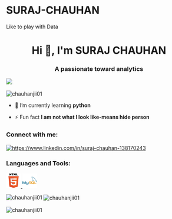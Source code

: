 # SURAJ-CHAUHAN
Like to play with Data
<h1 align="center">Hi 👋, I'm SURAJ CHAUHAN</h1>
<h3 align="center">A passionate toward analytics</h3>

<img src="https://gifdb.com/images/featured/hacker-lj7znezbwb0nuba4.gif">

<p align="left"> <img src="https://komarev.com/ghpvc/?username=chauhanjii01&label=Profile%20views&color=0e75b6&style=flat" alt="chauhanjii01" /> </p>

- 🌱 I’m currently learning **python**

- ⚡ Fun fact **I am not what I look like-means hide person**

<h3 align="left">Connect with me:</h3>
<p align="left">
<a href="https://linkedin.com/in/https://www.linkedin.com/in/suraj-chauhan-138170243" target="blank"><img align="center" src="https://raw.githubusercontent.com/rahuldkjain/github-profile-readme-generator/master/src/images/icons/Social/linked-in-alt.svg" alt="https://www.linkedin.com/in/suraj-chauhan-138170243" height="30" width="40" /></a>
</p>

<h3 align="left">Languages and Tools:</h3>
<p align="left"> <a href="https://www.w3.org/html/" target="_blank" rel="noreferrer"> <img src="https://raw.githubusercontent.com/devicons/devicon/master/icons/html5/html5-original-wordmark.svg" alt="html5" width="40" height="40"/> </a> <a href="https://www.mysql.com/" target="_blank" rel="noreferrer"> <img src="https://raw.githubusercontent.com/devicons/devicon/master/icons/mysql/mysql-original-wordmark.svg" alt="mysql" width="40" height="40"/> </a> </p>

<p><img align="left" src="https://github-readme-stats.vercel.app/api/top-langs?username=chauhanjii01&show_icons=true&locale=en&layout=compact" alt="chauhanjii01" /></p>

<p>&nbsp;<img align="center" src="https://github-readme-stats.vercel.app/api?username=chauhanjii01&show_icons=true&locale=en" alt="chauhanjii01" /></p>

<p><img align="center" src="https://github-readme-streak-stats.herokuapp.com/?user=chauhanjii01&" alt="chauhanjii01" /></p>
